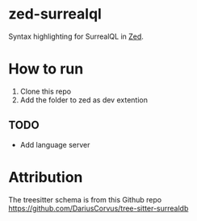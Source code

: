 # zed-surrealql

Syntax highlighting for SurrealQL in [Zed](https://github.com/zed-industries/zed).

# How to run

1. Clone this repo
2. Add the folder to zed as dev extention

## TODO

- Add language server


# Attribution
The treesitter schema is from this Github repo https://github.com/DariusCorvus/tree-sitter-surrealdb
